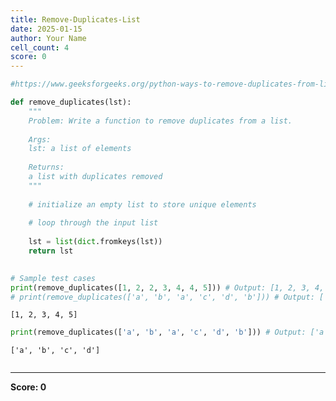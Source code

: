 ```yaml
---
title: Remove-Duplicates-List
date: 2025-01-15
author: Your Name
cell_count: 4
score: 0
---
```


```python
#https://www.geeksforgeeks.org/python-ways-to-remove-duplicates-from-list/
```


```python
def remove_duplicates(lst):
    """
    Problem: Write a function to remove duplicates from a list.
    
    Args:
    lst: a list of elements
    
    Returns:
    a list with duplicates removed
    """
    
    # initialize an empty list to store unique elements
    
    # loop through the input list
    
    lst = list(dict.fromkeys(lst))
    return lst
    

# Sample test cases
print(remove_duplicates([1, 2, 2, 3, 4, 4, 5])) # Output: [1, 2, 3, 4, 5]
# print(remove_duplicates(['a', 'b', 'a', 'c', 'd', 'b'])) # Output: ['a', 'b', 'c', 'd']
```

    [1, 2, 3, 4, 5]



```python
print(remove_duplicates(['a', 'b', 'a', 'c', 'd', 'b'])) # Output: ['a', 'b', 'c', 'd']
```

    ['a', 'b', 'c', 'd']



```python

```


---
**Score: 0**
